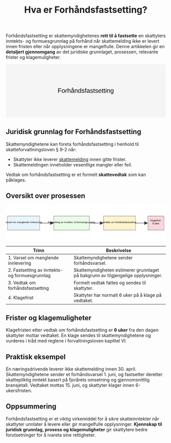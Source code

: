 ﻿---
title: "Hva er Forhåndsfastsetting?"
seoTitle: "Forhåndsfastsetting | Når og hvordan Skatteetaten fastsetter skatt"
description: "Forhåndsfastsetting brukes når skattemelding mangler eller er feil. Les om lovgrunnlag, prosess, frister og klagemuligheter, samt praktisk eksempel."
summary: "Forklaring av forhåndsfastsetting: grunnlag, prosess, frister og klage."
---

Forhåndsfastsetting er skattemyndighetenes **rett til å fastsette** en skattyters inntekts- og formuesgrunnlag på forhånd når skattemelding ikke er levert innen fristen eller når opplysningene er mangelfulle. Denne artikkelen gir en **detaljert gjennomgang** av det juridiske grunnlaget, prosessen, relevante frister og klagemuligheter.

![Illustrasjon av Forhåndsfastsetting prosess](forhandsfastsetting-image.svg)

## Juridisk grunnlag for Forhåndsfastsetting

Skattemyndighetene kan foreta forhåndsfastsetting i henhold til skatteforvaltningsloven § 9-2 når:

* Skattyter ikke leverer [skattemelding](/blogs/regnskap/skattemelding "Skattemelding") innen gitte frister.
* Skattemeldingen inneholder vesentlige mangler eller feil.

Vedtak om forhåndsfastsetting er et formelt **skattevedtak** som kan påklages.

## Oversikt over prosessen

![Oversikt over prosess for Forhåndsfastsetting](forhandsfastsetting-oversikt.svg)

| **Trinn** | **Beskrivelse** |
|-----------|-----------------|
| 1. Varsel om manglende innlevering | Skattemyndighetene sender forhåndsvarsel. |
| 2. Fastsetting av inntekts- og formuesgrunnlag | Skattemyndigheten estimerer grunnlaget på bakgrunn av tilgjengelige opplysninger. |
| 3. Vedtak om forhåndsfastsetting | Formelt vedtak fattes og sendes til skattyter. |
| 4. Klagefrist | Skattyter har normalt 6 uker på å klage på vedtaket. |

## Frister og klagemuligheter

Klagefristen etter vedtak om forhåndsfastsetting er **6 uker** fra den dagen skattyter mottar vedtaket. En klage sendes til skattemyndighetene og vurderes i tråd med reglene i forvaltningsloven kapittel VI.

## Praktisk eksempel

En næringsdrivende leverer ikke skattemelding innen 30. april. Skattemyndighetene sender et forhåndsvarsel 1. juni, og fastsetter deretter skattepliktig inntekt basert på fjorårets omsetning og gjennomsnittlig bransjetall. Vedtaket mottas 15. juni, og skattyter klager innen 6-ukersfristen.

## Oppsummering

Forhåndsfastsetting er et viktig virkemiddel for å sikre skatteinntekter når skattyter unnlater å levere eller gir mangelfulle opplysninger. **Kjennskap til juridisk grunnlag, prosess og klagemuligheter** gir skattytere bedre forutsetninger for å ivareta sine rettigheter.











